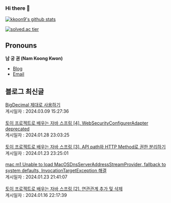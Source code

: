 
### Hi there 👋
[![kkoon9's github stats](https://github-readme-stats.vercel.app/api?username=kkoon9&theme=tokyonight)](https://github.com/anuraghazra/github-readme-stats)

[![solved.ac tier](http://mazassumnida.wtf/api/generate_badge?boj=rndrnjs2003)](https://solved.ac/rndrnjs2003)
## Pronouns
**남 궁 권 (Nam Koong Kwon)**
- [Blog](https://kkoon9.tistory.com)
- [Email](mailto:rndrnjs2003@naver.com)

## 블로그 최신글
<a href=https://kkoon9.tistory.com/553>BigDecimal 제대로 사용하기</a></br>게시일자 : 2024.03.09 15:27:36</br></br><a href=https://kkoon9.tistory.com/552>토이 프로젝트로 배우는 자바 스프링 [4]. WebSecurityConfigurerAdapter deprecated</a></br>게시일자 : 2024.01.28 23:03:25</br></br><a href=https://kkoon9.tistory.com/551>토이 프로젝트로 배우는 자바 스프링 [3]. API path와 HTTP Method로 권한 분리하기</a></br>게시일자 : 2024.01.23 23:25:01</br></br><a href=https://kkoon9.tistory.com/550>mac m1 Unable to load MacOSDnsServerAddressStreamProvider, fallback to system defaults, InvocationTargetException 해결</a></br>게시일자 : 2024.01.23 21:41:07</br></br><a href=https://kkoon9.tistory.com/549>토이 프로젝트로 배우는 자바 스프링 [2]. 연관관계 추가 및 삭제</a></br>게시일자 : 2024.01.16 22:17:39</br></br>